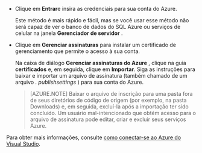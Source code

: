 
   * Clique em **Entrar**e insira as credenciais para sua conta do Azure.

     Este método é mais rápido e fácil, mas se você usar esse método não será capaz de ver o banco de dados do SQL Azure ou serviços de celular na janela **Gerenciador de servidor** .

   * Clique em **Gerenciar assinaturas** para instalar um certificado de gerenciamento que permite o acesso à sua conta.

     Na caixa de diálogo **Gerenciar assinaturas do Azure** , clique na guia **certificados** e, em seguida, clique em **Importar**. Siga as instruções para baixar e importar um arquivo de assinatura (também chamado de um arquivo *. publishsettings* ) para sua conta do Azure.

     
     > [AZURE.NOTE] Baixar o arquivo de inscrição para uma pasta fora de seus diretórios de código de origem (por exemplo, na pasta Downloads) e, em seguida, excluí-la após a importação ter sido concluído. Um usuário mal-intencionado que obtém acesso para o arquivo de assinatura pode editar, criar e excluir seus serviços Azure.

   Para obter mais informações, consulte [como conectar-se ao Azure do Visual Studio](http://go.microsoft.com/fwlink/?LinkId=324796).
